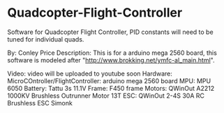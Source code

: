 # Quadcopter-Flight-Controller
Software for Quadcopter Flight Controller, PID constants will need to be tuned for individual quads.

 By: Conley Price
     Description: This is for a arduino mega 2560 board, 
       this software is modeled after "http://www.brokking.net/ymfc-al_main.html".
       
   Video: video will be uploaded to youtube soon
   Hardware: MicroCOntroller/FlightController: arduino mega 2560 board
             MPU: MPU 6050
             Battery: Tattu 3s 11.1V
             Frame: F450 frame
             Motors: QWinOut A2212 1000KV Brushless Outrunner Motor 13T
             ESC: QWinOut 2-4S 30A RC Brushless ESC Simonk
 
